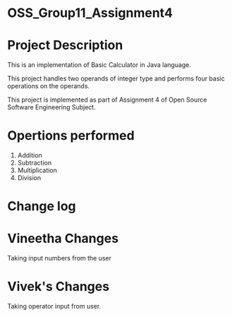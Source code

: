 # OSS_Group11_Assignment4

# Project Description

This is an implementation of  Basic Calculator in Java language. 

This project handles two operands of integer type and performs four basic operations on the operands.

This project is implemented as part of Assignment 4 of Open Source Software Engineering Subject.

 # Opertions performed
 1. Addition
 2. Subtraction
 3. Multiplication
 4. Division 

# Change log

# Vineetha Changes
Taking input numbers from the user

# Vivek's Changes 
Taking operator input from user.
